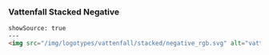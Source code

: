 ### Vattenfall Stacked Negative

```html
showSource: true
---
<img src="/img/logotypes/vattenfall/stacked/negative_rgb.svg" alt="vattenfall_stacked_negative_rgb" />
```

